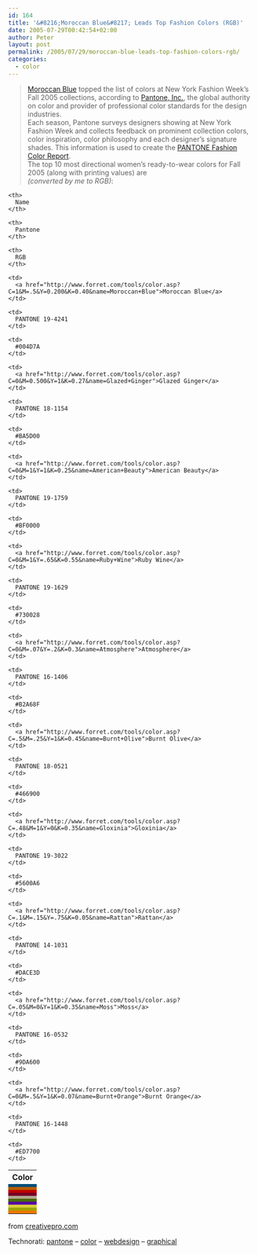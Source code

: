 ```yaml
---
id: 164
title: '&#8216;Moroccan Blue&#8217; Leads Top Fashion Colors (RGB)'
date: 2005-07-29T00:42:54+02:00
author: Peter
layout: post
permalink: /2005/07/29/moroccan-blue-leads-top-fashion-colors-rgb/
categories:
  - color
---
```

> [Moroccan Blue](http://www.forret.com/tools/color.asp?C=1&M=.5&Y=0.200&K=0.40&name=Moroccan+Blue) topped the list of colors at New York Fashion Week&#8217;s Fall 2005 collections, according to [Pantone, Inc.](http://www.pantone.com), the global authority on color and provider of professional color standards for the design industries.  
> Each season, Pantone surveys designers showing at New York Fashion Week and collects feedback on prominent collection colors, color inspiration, color philosophy and each designer&#8217;s signature shades. This information is used to create the [PANTONE Fashion Color Report](http://www.pantone.com/products/products.asp?idArticle=716&idArea=14).  
> The top 10 most directional women&#8217;s ready-to-wear colors for Fall 2005 (along with printing values) are  
> _(converted by me to RGB)_: 

<table border="0" cellspacing="6" cellpadding="0">
  <tr>
    <th>
      Color
    </th>
    
    <th>
      Name
    </th>
    
    <th>
      Pantone
    </th>
    
    <th>
      RGB
    </th>
  </tr>
  
  <tr>
    <td bgcolor="#004D7A">
    </td>
    
    <td>
      <a href="http://www.forret.com/tools/color.asp?C=1&M=.5&Y=0.200&K=0.40&name=Moroccan+Blue">Moroccan Blue</a>
    </td>
    
    <td>
      PANTONE 19-4241
    </td>
    
    <td>
      #004D7A
    </td>
  </tr>
  
  <tr>
    <td bgcolor="#BA5D00">
    </td>
    
    <td>
      <a href="http://www.forret.com/tools/color.asp?C=0&M=0.500&Y=1&K=0.27&name=Glazed+Ginger">Glazed Ginger</a>
    </td>
    
    <td>
      PANTONE 18-1154
    </td>
    
    <td>
      #BA5D00
    </td>
  </tr>
  
  <tr>
    <td bgcolor="#BF0000">
    </td>
    
    <td>
      <a href="http://www.forret.com/tools/color.asp?C=0&M=1&Y=1&K=0.25&name=American+Beauty">American Beauty</a>
    </td>
    
    <td>
      PANTONE 19-1759
    </td>
    
    <td>
      #BF0000
    </td>
  </tr>
  
  <tr>
    <td bgcolor="#730028">
    </td>
    
    <td>
      <a href="http://www.forret.com/tools/color.asp?C=0&M=1&Y=.65&K=0.55&name=Ruby+Wine">Ruby Wine</a>
    </td>
    
    <td>
      PANTONE 19-1629
    </td>
    
    <td>
      #730028
    </td>
  </tr>
  
  <tr>
    <td bgcolor="#B2A68F">
    </td>
    
    <td>
      <a href="http://www.forret.com/tools/color.asp?C=0&M=.07&Y=.2&K=0.3&name=Atmosphere">Atmosphere</a>
    </td>
    
    <td>
      PANTONE 16-1406
    </td>
    
    <td>
      #B2A68F
    </td>
  </tr>
  
  <tr>
    <td bgcolor="#466900">
    </td>
    
    <td>
      <a href="http://www.forret.com/tools/color.asp?C=.5&M=.25&Y=1&K=0.45&name=Burnt+Olive">Burnt Olive</a>
    </td>
    
    <td>
      PANTONE 18-0521
    </td>
    
    <td>
      #466900
    </td>
  </tr>
  
  <tr>
    <td bgcolor="#5600A6">
    </td>
    
    <td>
      <a href="http://www.forret.com/tools/color.asp?C=.48&M=1&Y=0&K=0.35&name=Gloxinia">Gloxinia</a>
    </td>
    
    <td>
      PANTONE 19-3022
    </td>
    
    <td>
      #5600A6
    </td>
  </tr>
  
  <tr>
    <td bgcolor="#DACE3D">
    </td>
    
    <td>
      <a href="http://www.forret.com/tools/color.asp?C=.1&M=.15&Y=.75&K=0.05&name=Rattan">Rattan</a>
    </td>
    
    <td>
      PANTONE 14-1031
    </td>
    
    <td>
      #DACE3D
    </td>
  </tr>
  
  <tr>
    <td bgcolor="#9DA600">
    </td>
    
    <td>
      <a href="http://www.forret.com/tools/color.asp?C=.05&M=0&Y=1&K=0.35&name=Moss">Moss</a>
    </td>
    
    <td>
      PANTONE 16-0532
    </td>
    
    <td>
      #9DA600
    </td>
  </tr>
  
  <tr>
    <td bgcolor="#ED7700">
    </td>
    
    <td>
      <a href="http://www.forret.com/tools/color.asp?C=0&M=.5&Y=1&K=0.07&name=Burnt+Orange">Burnt Orange</a>
    </td>
    
    <td>
      PANTONE 16-1448
    </td>
    
    <td>
      #ED7700
    </td>
  </tr>
</table>

from [creativepro.com](http://www.creativepro.com/story/news/22610.html)

Technorati: <a href="http://technorati.com/tag/pantone" rel="tag">pantone</a> &#8211; <a href="http://technorati.com/tag/color" rel="tag">color</a> &#8211; <a href="http://technorati.com/tag/webdesign" rel="tag">webdesign</a> &#8211; <a href="http://technorati.com/tag/graphical" rel="tag">graphical</a>
